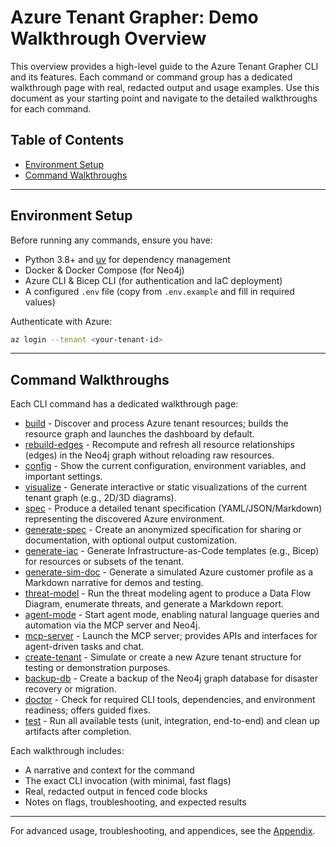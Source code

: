 # Azure Tenant Grapher: Demo Walkthrough Overview

This overview provides a high-level guide to the Azure Tenant Grapher CLI and its features. Each command or command group has a dedicated walkthrough page with real, redacted output and usage examples. Use this document as your starting point and navigate to the detailed walkthroughs for each command.

## Table of Contents

- [Environment Setup](#environment-setup)
- [Command Walkthroughs](#command-walkthroughs)

---

## Environment Setup

Before running any commands, ensure you have:

- Python 3.8+ and [uv](https://docs.astral.sh/uv/) for dependency management
- Docker & Docker Compose (for Neo4j)
- Azure CLI & Bicep CLI (for authentication and IaC deployment)
- A configured `.env` file (copy from `.env.example` and fill in required values)

Authenticate with Azure:

```bash
az login --tenant <your-tenant-id>
```

---

## Command Walkthroughs

Each CLI command has a dedicated walkthrough page:

- [build](commands/build.md) - Discover and process Azure tenant resources; builds the resource graph and launches the dashboard by default.
- [rebuild-edges](commands/rebuild-edges.md) - Recompute and refresh all resource relationships (edges) in the Neo4j graph without reloading raw resources.
- [config](commands/config.md) - Show the current configuration, environment variables, and important settings.
- [visualize](commands/visualize.md) - Generate interactive or static visualizations of the current tenant graph (e.g., 2D/3D diagrams).
- [spec](commands/spec.md) - Produce a detailed tenant specification (YAML/JSON/Markdown) representing the discovered Azure environment.
- [generate-spec](commands/generate-spec.md) - Create an anonymized specification for sharing or documentation, with optional output customization.
- [generate-iac](commands/generate-iac.md) - Generate Infrastructure-as-Code templates (e.g., Bicep) for resources or subsets of the tenant.
- [generate-sim-doc](commands/generate-sim-doc.md) - Generate a simulated Azure customer profile as a Markdown narrative for demos and testing.
- [threat-model](commands/threat-model.md) - Run the threat modeling agent to produce a Data Flow Diagram, enumerate threats, and generate a Markdown report.
- [agent-mode](commands/agent-mode.md) - Start agent mode, enabling natural language queries and automation via the MCP server and Neo4j.
- [mcp-server](commands/mcp-server.md) - Launch the MCP server; provides APIs and interfaces for agent-driven tasks and chat.
- [create-tenant](commands/create-tenant.md) - Simulate or create a new Azure tenant structure for testing or demonstration purposes.
- [backup-db](commands/backup-db.md) - Create a backup of the Neo4j graph database for disaster recovery or migration.
- [doctor](commands/doctor.md) - Check for required CLI tools, dependencies, and environment readiness; offers guided fixes.
- [test](commands/test.md) - Run all available tests (unit, integration, end-to-end) and clean up artifacts after completion.

Each walkthrough includes:

- A narrative and context for the command
- The exact CLI invocation (with minimal, fast flags)
- Real, redacted output in fenced code blocks
- Notes on flags, troubleshooting, and expected results

---

For advanced usage, troubleshooting, and appendices, see the [Appendix](commands/appendix.md).
